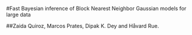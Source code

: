 #Fast Bayesian inference of Block Nearest Neighbor Gaussian models for large data

##Zaida Quiroz,  Marcos Prates, Dipak K. Dey and Håvard Rue.

